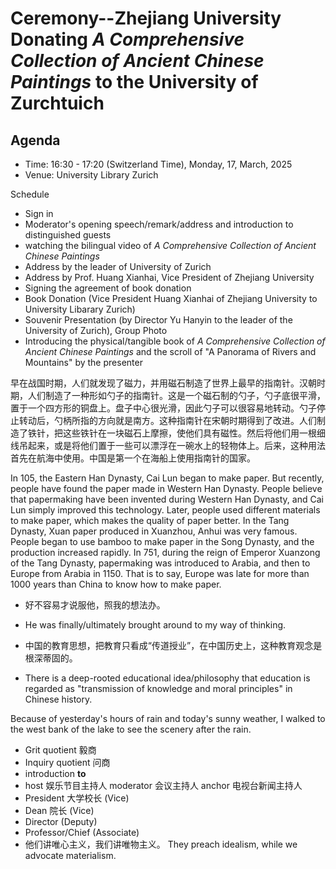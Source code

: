 # Ceremony--Zhejiang University Donating *A Comprehensive Collection of Ancient Chinese Paintings* to the University of Zurchtuich

## Agenda

- Time: 16:30 - 17:20 (Switzerland Time), Monday, 17, March, 2025
- Venue: University Library Zurich

Schedule

- Sign in
- Moderator's opening speech/remark/address and introduction to distinguished guests
- watching the bilingual video of *A Comprehensive Collection of Ancient Chinese Paintings*
- Address by the leader of University of Zurich 
- Address by Prof. Huang Xianhai, Vice President of Zhejiang University
- Signing the agreement of book donation
- Book Donation (Vice President Huang Xianhai of Zhejiang University to University Libarary Zurich)
- Souvenir Presentation (by Director Yu Hanyin to the leader of the University of Zurich), Group Photo
- Introducing the physical/tangible book of *A Comprehensive Collection of Ancient Chinese Paintings* and the scroll of "A Panorama of Rivers and Mountains" by the presenter


早在战国时期，人们就发现了磁力，并用磁石制造了世界上最早的指南针。汉朝时期，人们制造了一种形如勺子的指南针。这是一个磁石制的勺子，勺子底很平滑，置于一个四方形的铜盘上。盘子中心很光滑，因此勺子可以很容易地转动。勺子停止转动后，勺柄所指的方向就是南方。这种指南针在宋朝时期得到了改进。人们制造了铁针，把这些铁针在一块磁石上摩擦，使他们具有磁性。然后将他们用一根细线吊起来，或是将他们置于一些可以漂浮在一碗水上的轻物体上。后来，这种用法首先在航海中使用。中国是第一个在海船上使用指南针的国家。



In 105, the Eastern Han Dynasty, Cai Lun began to make paper. But recently, people have found the paper made in Western Han Dynasty. People believe that papermaking have been invented during Western Han Dynasty, and Cai Lun simply improved this technology. Later, people used different materials to make paper, which makes the quality of paper better. In the Tang Dynasty, Xuan paper produced in Xuanzhou, Anhui was very famous. People began to use bamboo to make paper in the Song Dynasty, and the production increased rapidly. In 751, during the reign of Emperor Xuanzong of the Tang Dynasty, papermaking was introduced to Arabia, and then to Europe from Arabia in 1150. That is to say, Europe was late for more than 1000 years than China to know how to make paper.

- 好不容易才说服他，照我的想法办。
- He was finally/ultimately brought around to my way of thinking.

- 中国的教育思想，把教育只看成“传道授业”，在中国历史上，这种教育观念是根深蒂固的。
- There is a deep-rooted educational idea/philosophy that education is regarded as "transmission of knowledge and moral principles" in Chinese history. 

Because of yesterday's hours of rain and today's sunny weather, I walked to the west bank of the lake to see the scenery after the rain.

- Grit quotient 毅商
- Inquiry quotient 问商
- introduction **to**
- host 娱乐节目主持人 moderator 会议主持人 anchor 电视台新闻主持人
- President 大学校长 (Vice)
- Dean 院长 (Vice)  
- Director (Deputy)
- Professor/Chief (Associate)
- 他们讲唯心主义，我们讲唯物主义。 They preach idealism, while we advocate materialism. 